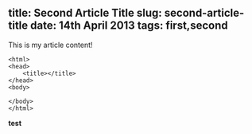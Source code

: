 title:  Second Article Title
slug:   second-article-title
date:   14th April 2013
tags:   first,second
---------------------------
This is my article content!

    <html>
    <head>
        <title></title>
    </head>
    <body>

    </body>
    </html>

**test**
